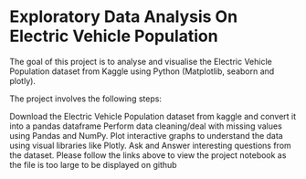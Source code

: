 # Exploratory Data Analysis On Electric Vehicle Population

The goal of this project is to analyse and visualise the Electric Vehicle Population dataset from Kaggle using Python (Matplotlib, seaborn and plotly).

The project involves the following steps:

Download the Electric Vehicle Population dataset from kaggle and convert it into a pandas dataframe Perform data cleaning/deal with missing values using Pandas and NumPy. Plot interactive graphs to understand the data using visual libraries like Plotly. Ask and Answer interesting questions from the dataset. Please follow the links above to view the project notebook as the file is too large to be displayed on github
